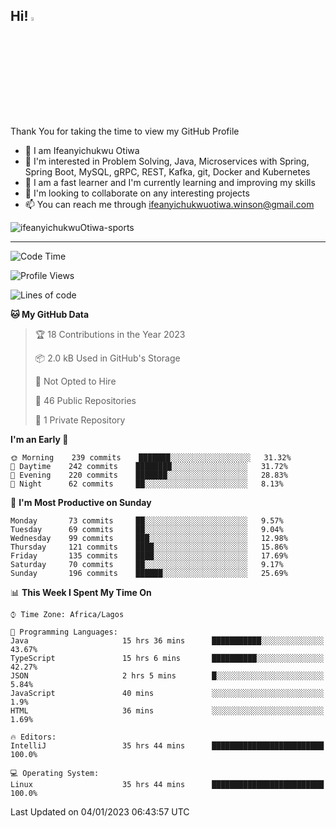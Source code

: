 <!-- BLOG-POST-LIST:START --><!-- BLOG-POST-LIST:END -->

## Hi! <img src="https://media.giphy.com/media/hvRJCLFzcasrR4ia7z/giphy.gif" width="4%"> 

Thank You for taking the time to view my GitHub Profile

- 👋 I am Ifeanyichukwu Otiwa
- 👀 I'm interested in Problem Solving, Java, Microservices with Spring, Spring Boot, MySQL, gRPC, REST, Kafka, git, Docker and Kubernetes
- 🌱 I am a fast learner and I'm currently learning and improving my skills
- 💞️ I'm looking to collaborate on any interesting projects
- 📫 You can reach me through ifeanyichukwuotiwa.winson@gmail.com

<p align="left" marginTop="10px"> <img src="https://komarev.com/ghpvc/?username=ifeanyichukwuOtiwa-sports&label=Profile%20views&color=0e75b6&style=for-the-badge" alt="ifeanyichukwuOtiwa-sports" /> </p>

***

<!--START_SECTION:waka-->
![Code Time](http://img.shields.io/badge/Code%20Time-955%20hrs%204%20mins-blue)

![Profile Views](http://img.shields.io/badge/Profile%20Views-0-blue)

![Lines of code](https://img.shields.io/badge/From%20Hello%20World%20I%27ve%20Written-44%20Thousand%20lines%20of%20code-blue)

**🐱 My GitHub Data** 

> 🏆 18 Contributions in the Year 2023
 > 
> 📦 2.0 kB Used in GitHub's Storage 
 > 
> 🚫 Not Opted to Hire
 > 
> 📜 46 Public Repositories 
 > 
> 🔑 1 Private Repository 
 > 
**I'm an Early 🐤** 

```text
🌞 Morning    239 commits    ███████░░░░░░░░░░░░░░░░░░   31.32% 
🌆 Daytime    242 commits    ████████░░░░░░░░░░░░░░░░░   31.72% 
🌃 Evening    220 commits    ███████░░░░░░░░░░░░░░░░░░   28.83% 
🌙 Night      62 commits     ██░░░░░░░░░░░░░░░░░░░░░░░   8.13%

```
📅 **I'm Most Productive on Sunday** 

```text
Monday       73 commits     ██░░░░░░░░░░░░░░░░░░░░░░░   9.57% 
Tuesday      69 commits     ██░░░░░░░░░░░░░░░░░░░░░░░   9.04% 
Wednesday    99 commits     ███░░░░░░░░░░░░░░░░░░░░░░   12.98% 
Thursday     121 commits    ████░░░░░░░░░░░░░░░░░░░░░   15.86% 
Friday       135 commits    ████░░░░░░░░░░░░░░░░░░░░░   17.69% 
Saturday     70 commits     ██░░░░░░░░░░░░░░░░░░░░░░░   9.17% 
Sunday       196 commits    ██████░░░░░░░░░░░░░░░░░░░   25.69%

```


📊 **This Week I Spent My Time On** 

```text
⌚︎ Time Zone: Africa/Lagos

💬 Programming Languages: 
Java                     15 hrs 36 mins      ███████████░░░░░░░░░░░░░░   43.67% 
TypeScript               15 hrs 6 mins       ██████████░░░░░░░░░░░░░░░   42.27% 
JSON                     2 hrs 5 mins        █░░░░░░░░░░░░░░░░░░░░░░░░   5.84% 
JavaScript               40 mins             ░░░░░░░░░░░░░░░░░░░░░░░░░   1.9% 
HTML                     36 mins             ░░░░░░░░░░░░░░░░░░░░░░░░░   1.69%

🔥 Editors: 
IntelliJ                 35 hrs 44 mins      █████████████████████████   100.0%

💻 Operating System: 
Linux                    35 hrs 44 mins      █████████████████████████   100.0%

```


 Last Updated on 04/01/2023 06:43:57 UTC
<!--END_SECTION:waka-->

<!--
<p align="center">
![trophy](https://github-profile-trophy.vercel.app/?username=ifeanyichukwuOtiwa-sports&theme=onedark) (https://github.com/ryo-ma/github-profile-trophy)
</p>
-->

<!---
ifeanyi-otiwa/ifeanyi-otiwa is a ✨ special ✨ repository because its `README.md` (this file) appears on your GitHub profile.
You can click the Preview link to take a look at your changes.
--->

